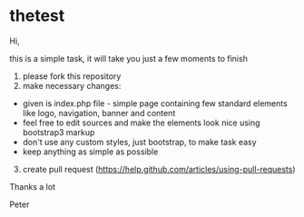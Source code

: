 thetest
=======

Hi,

this is a simple task, it will take you just a few moments to finish

1. please fork this repository
2. make necessary changes:
  - given is index.php file - simple page containing few standard elements like logo, navigation, banner and content
  - feel free to edit sources and make the elements look nice using bootstrap3 markup
  - don't use any custom styles, just bootstrap, to make task easy
  - keep anything as simple as possible
3. create pull request (https://help.github.com/articles/using-pull-requests)

Thanks a lot

Peter


